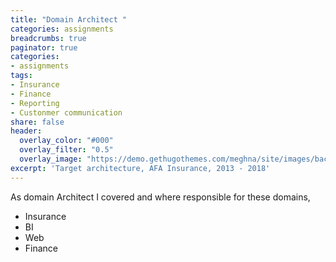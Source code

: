 ```yaml
---
title: "Domain Architect "
categories: assignments
breadcrumbs: true
paginator: true
categories: 
- assignments
tags:
- Insurance
- Finance
- Reporting 
- Custonmer communication
share: false
header:
  overlay_color: "#000"
  overlay_filter: "0.5"
  overlay_image: "https://demo.gethugothemes.com/meghna/site/images/backgrounds/hero-area.jpg"
excerpt: 'Target architecture, AFA Insurance, 2013 - 2018'
---
```

As domain Architect I covered and where responsible for these domains,
- Insurance
- BI
- Web
- Finance

